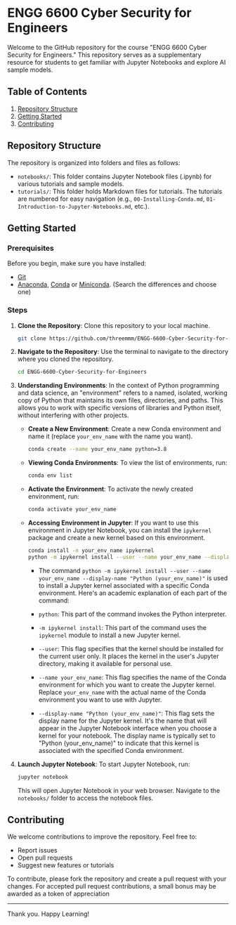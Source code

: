 # ENGG 6600 Cyber Security for Engineers

Welcome to the GitHub repository for the course "ENGG 6600 Cyber Security for Engineers." This repository serves as a supplementary resource for students to get familiar with Jupyter Notebooks and explore AI sample models.

## Table of Contents

1. [Repository Structure](#repository-structure)
2. [Getting Started](#getting-started)
3. [Contributing](#contributing)

## Repository Structure

The repository is organized into folders and files as follows:

- `notebooks/`: This folder contains Jupyter Notebook files (.ipynb) for various tutorials and sample models.
- `tutorials/`: This folder holds Markdown files for tutorials. The tutorials are numbered for easy navigation (e.g., `00-Installing-Conda.md`, `01-Introduction-to-Jupyter-Notebooks.md`, etc.).

## Getting Started

### Prerequisites

Before you begin, make sure you have installed:

- [Git](https://git-scm.com/book/en/v2/Getting-Started-Installing-Git)
- [Anaconda](https://www.anaconda.com/products/distribution#download-section), [Conda](https://conda.io/projects/conda/en/latest/user-guide/getting-started.html) or [Miniconda](https://docs.conda.io/en/latest/miniconda.html). (Search the differences and choose one)

### Steps

1. **Clone the Repository**: Clone this repository to your local machine.

    ```bash
    git clone https://github.com/threemmm/ENGG-6600-Cyber-Security-for-Engineers.git
    ```

2. **Navigate to the Repository**: Use the terminal to navigate to the directory where you cloned the repository.

    ```bash
    cd ENGG-6600-Cyber-Security-for-Engineers
    ```

3. **Understanding Environments**: In the context of Python programming and data science, an "environment" refers to a named, isolated, working copy of Python that maintains its own files, directories, and paths. This allows you to work with specific versions of libraries and Python itself, without interfering with other projects.

    - **Create a New Environment**: Create a new Conda environment and name it (replace `your_env_name` with the name you want).

        ```bash
        conda create --name your_env_name python=3.8
        ```

    - **Viewing Conda Environments**: To view the list of environments, run:

        ```bash
        conda env list
        ```

    - **Activate the Environment**: To activate the newly created environment, run:

        ```bash
        conda activate your_env_name
        ```

    - **Accessing Environment in Jupyter**: If you want to use this environment in Jupyter Notebook, you can install the `ipykernel` package and create a new kernel based on this environment.

        ```bash
        conda install -n your_env_name ipykernel
        python -m ipykernel install --user --name your_env_name --display-name "Python (your_env_name)"
        ```
      - The command `python -m ipykernel install --user --name your_env_name --display-name "Python (your_env_name)"` is used to install a Jupyter kernel associated with a specific Conda environment. Here's an academic explanation of each part of the command:

      - `python`: This part of the command invokes the Python interpreter.

      - `-m ipykernel install`: This part of the command uses the `ipykernel` module to install a new Jupyter kernel.

      - `--user`: This flag specifies that the kernel should be installed for the current user only. It places the kernel in the user's Jupyter directory, making it available for personal use.

      - `--name your_env_name`: This flag specifies the name of the Conda environment for which you want to create the Jupyter kernel. Replace `your_env_name` with the actual name of the Conda environment you want to use with Jupyter.

      - `--display-name "Python (your_env_name)"`: This flag sets the display name for the Jupyter kernel. It's the name that will appear in the Jupyter Notebook interface when you choose a kernel for your notebook. The display name is typically set to "Python (your_env_name)" to indicate that this kernel is associated with the specified Conda environment.


4. **Launch Jupyter Notebook**: To start Jupyter Notebook, run:

    ```bash
    jupyter notebook
    ```

    This will open Jupyter Notebook in your web browser. Navigate to the `notebooks/` folder to access the notebook files.







## Contributing

We welcome contributions to improve the repository. Feel free to:

- Report issues
- Open pull requests
- Suggest new features or tutorials

To contribute, please fork the repository and create a pull request with your changes.
For accepted pull request contributions, a small bonus may be awarded as a token of appreciation

---

Thank you. Happy Learning!
